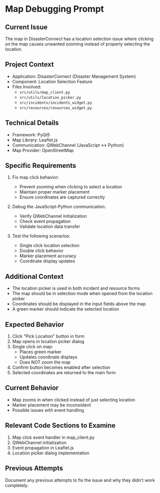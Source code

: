 # Map Debugging Prompt

## Current Issue
The map in DisasterConnect has a location selection issue where clicking on the map causes unwanted zooming instead of properly selecting the location.

## Project Context
- Application: DisasterConnect (Disaster Management System)
- Component: Location Selection Feature
- Files Involved:
  - `src/utils/map_client.py`
  - `src/utils/location_picker.py`
  - `src/incidents/incidents_widget.py`
  - `src/resources/resources_widget.py`

## Technical Details
- Framework: PyQt5
- Map Library: Leaflet.js
- Communication: QWebChannel (JavaScript ↔ Python)
- Map Provider: OpenStreetMap

## Specific Requirements
1. Fix map click behavior:
   - Prevent zooming when clicking to select a location
   - Maintain proper marker placement
   - Ensure coordinates are captured correctly

2. Debug the JavaScript-Python communication:
   - Verify QWebChannel initialization
   - Check event propagation
   - Validate location data transfer

3. Test the following scenarios:
   - Single click location selection
   - Double click behavior
   - Marker placement accuracy
   - Coordinate display updates

## Additional Context
- The location picker is used in both incident and resource forms
- The map should be in selection mode when opened from the location picker
- Coordinates should be displayed in the input fields above the map
- A green marker should indicate the selected location

## Expected Behavior
1. Click "Pick Location" button in form
2. Map opens in location picker dialog
3. Single click on map:
   - Places green marker
   - Updates coordinate displays
   - Does NOT zoom the map
4. Confirm button becomes enabled after selection
5. Selected coordinates are returned to the main form

## Current Behavior
- Map zooms in when clicked instead of just selecting location
- Marker placement may be inconsistent
- Possible issues with event handling

## Relevant Code Sections to Examine
1. Map click event handler in map_client.py
2. QWebChannel initialization
3. Event propagation in Leaflet.js
4. Location picker dialog implementation

## Previous Attempts
Document any previous attempts to fix the issue and why they didn't work completely.
